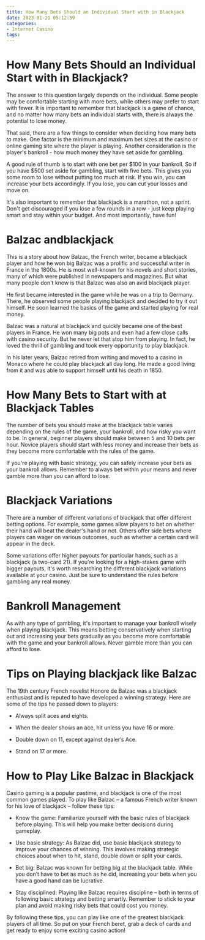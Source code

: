 ```yaml
---
title: How Many Bets Should an Individual Start with in Blackjack
date: 2023-01-21 05:12:59
categories:
- Internet Casino
tags:
---
```



#  How Many Bets Should an Individual Start with in Blackjack?

The answer to this question largely depends on the individual. Some people may be comfortable starting with more bets, while others may prefer to start with fewer. It is important to remember that blackjack is a game of chance, and no matter how many bets an individual starts with, there is always the potential to lose money.

That said, there are a few things to consider when deciding how many bets to make. One factor is the minimum and maximum bet sizes at the casino or online gaming site where the player is playing. Another consideration is the player's bankroll - how much money they have set aside for gambling.

A good rule of thumb is to start with one bet per $100 in your bankroll. So if you have $500 set aside for gambling, start with five bets. This gives you some room to lose without putting too much at risk. If you win, you can increase your bets accordingly. If you lose, you can cut your losses and move on.

It's also important to remember that blackjack is a marathon, not a sprint. Don't get discouraged if you lose a few rounds in a row - just keep playing smart and stay within your budget. And most importantly, have fun!

#  Balzac andblackjack 

This is a story about how Balzac, the French writer, became a blackjack player and how he won big
Balzac was a prolific and successful writer in France in the 1800s. He is most well-known for his novels and short stories, many of which were published in newspapers and magazines. But what many people don't know is that Balzac was also an avid blackjack player.

He first became interested in the game while he was on a trip to Germany. There, he observed some people playing blackjack and decided to try it out himself. He soon learned the basics of the game and started playing for real money.

Balzac was a natural at blackjack and quickly became one of the best players in France. He won many big pots and even had a few close calls with casino security. But he never let that stop him from playing. In fact, he loved the thrill of gambling and took every opportunity to play blackjack.

In his later years, Balzac retired from writing and moved to a casino in Monaco where he could play blackjack all day long. He made a good living from it and was able to support himself until his death in 1850.

#  How Many Bets to Start with at Blackjack Tables 

The number of bets you should make at the blackjack table varies depending on the rules of the game, your bankroll, and how risky you want to be. In general, beginner players should make between 5 and 10 bets per hour. Novice players should start with less money and increase their bets as they become more comfortable with the rules of the game.

If you're playing with basic strategy, you can safely increase your bets as your bankroll allows. Remember to always bet within your means and never gamble more than you can afford to lose.

# Blackjack Variations 

There are a number of different variations of blackjack that offer different betting options. For example, some games allow players to bet on whether their hand will beat the dealer's hand or not. Others offer side bets where players can wager on various outcomes, such as whether a certain card will appear in the deck.

Some variations offer higher payouts for particular hands, such as a blackjack (a two-card 21). If you're looking for a high-stakes game with bigger payouts, it's worth researching the different blackjack variations available at your casino. Just be sure to understand the rules before gambling any real money.

# Bankroll Management 

As with any type of gambling, it's important to manage your bankroll wisely when playing blackjack. This means betting conservatively when starting out and increasing your bets gradually as you become more comfortable with the game and your bankroll allows. Never gamble more than you can afford to lose.

#  Tips on Playing blackjack like Balzac

The 19th century French novelist Honore de Balzac was a blackjack enthusiast and is reputed to have developed a winning strategy. Here are some of the tips he passed down to players:

- Always split aces and eights.

- When the dealer shows an ace, hit unless you have 16 or more.

- Double down on 11, except against dealer’s Ace.

- Stand on 17 or more.

#  How to Play Like Balzac in Blackjack

Casino gaming is a popular pastime, and blackjack is one of the most common games played. To play like Balzac – a famous French writer known for his love of blackjack – follow these tips:

- Know the game: Familiarize yourself with the basic rules of blackjack before playing. This will help you make better decisions during gameplay.

- Use basic strategy: As Balzac did, use basic blackjack strategy to improve your chances of winning. This involves making strategic choices about when to hit, stand, double down or split your cards.

- Bet big: Balzac was known for betting big at the blackjack table. While you don’t have to bet as much as he did, increasing your bets when you have a good hand can be lucrative.

- Stay disciplined: Playing like Balzac requires discipline – both in terms of following basic strategy and betting smartly. Remember to stick to your plan and avoid making risky bets that could cost you money.

By following these tips, you can play like one of the greatest blackjack players of all time. So put on your French beret, grab a deck of cards and get ready to enjoy some exciting casino action!